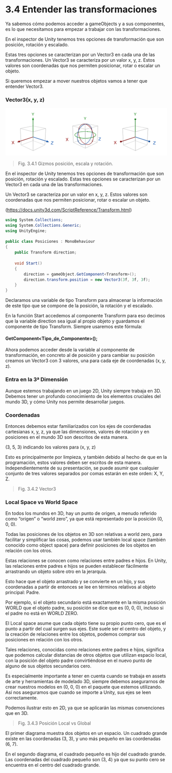 # 3.4 Entender las transformaciones

Ya sabemos cómo podemos acceder a gameObjects y a sus componentes, es lo que necesitamos para empezar a trabajar con las transformaciones.

En el inspector de Unity tenemos tres opciones de transformación que son posición, rotación y escalado.

Estas tres opciones se caracterizan por un Vector3 en cada una de las transformaciones. Un Vector3 se caracteriza por un valor x, y, z. Estos valores son coordenadas que nos permiten posicionar, rotar o escalar un objeto.

Si queremos empezar a mover nuestros objetos vamos a tener que entender Vector3.

### Vector3(x, y, z)
![Fig. 3.4.1 Gizmos posición, escala y rotación](https://github.com/jstleon/programacion-videojuegos/blob/main/03%20C%23%20con%20Unity/3.4%20Entender%20las%20transformaciones/img/3.4.1_gizmo_posicion_escala_rotacion.png)
> Fig. 3.4.1 Gizmos posición, escala y rotación.

En el inspector de Unity tenemos tres opciones de transformación que son posición, rotación y escalado. Estas tres opciones se caracterizan por un Vector3 en cada una de las transformaciones.

Un Vector3 se caracteriza por un valor en x, y, z. Estos valores son coordenadas que nos permiten posicionar, rotar o escalar un objeto.

(https://docs.unity3d.com/ScriptReference/Transform.html)

````C#
using System.Collections;
using System.Collections.Generic;
using UnityEngine;

public class Posiciones : MonoBehaviour
{
    public Transform direction;

    void Start()
    {
        direction = gameObject.GetComponent<Transform>();
        direction.transform.position = new Vector3(3f, 3f, 3f);
    }
}

````

Declaramos una variable de tipo Transform para almacenar la información de este tipo que se compone de la posición, la rotación y el escalado.

En la función Start accedemos al componente Transform para eso decimos que la variable direction sea igual al propio objeto y guardamos el componente de tipo Transform. Siempre usaremos este fórmula:

#### GetComponent<Tipo_de_Componente>();

Ahora podemos acceder desde la variable al componente de transformación, en concreto al de posición y para cambiar su posición creamos un Vector3 con 3 valores, una para cada eje de coordenadas (x, y, z).

### Entra en la 3ª Dimensión
Aunque estemos trabajando en un juego 2D, Unity siempre trabaja en 3D. Debemos tener un profundo conocimiento de los elementos cruciales del mundo 3D, y cómo Unity nos permite desarrollar juegos.

### Coordenadas
Entonces debemos estar familiarizados con los ejes de coordenadas cartesianas x, y, z, ya que las dimensiones, valores de rotación y en posiciones en el mundo 3D son descritos de esta manera.

(3, 5, 3) indicando los valores para (x, y, z)

Esto es principalmente por limpieza, y también debido al hecho de que en la programación, estos valores deben ser escritos de esta manera. Independientemente de su presentación, se puede asumir que cualquier conjunto de tres valores separados por comas estarán en este orden: X, Y, Z.

> Fig. 3.4.2 Vector3


### Local Space vs World Space
En todos los mundos en 3D, hay un punto de origen, a menudo referido como “origen” o “world zero”, ya que está representado por la posición (0, 0, 0).

Todas las posiciones de los objetos en 3D son relativas a world zero, para facilitar y simplificar las cosas, podemos usar también local space (también conocido como object space) para definir posiciones de los objetos en relación con los otros.

Estas relaciones se conocen como relaciones entre padres e hijos. En Unity, las relaciones entre padres e hijos se pueden establecer fácilmente arrastrando un objeto sobre otro en la jerarquía.

Esto hace que el objeto arrastrado y se convierte en un hijo, y sus coordenadas a partir de entonces se lee en términos relativos al objeto principal: Padre.

Por ejemplo, si el objeto secundario está exactamente en la misma posición WORLD que el objeto padre, su posición se dice que es (0, 0, 0), incluso si el padre no está en WORLD ZERO.

El Local space asume que cada objeto tiene su propio punto cero, que es el punto a partir del cual surgen sus ejes. Este suele ser el centro del objeto, y la creación de relaciones entre los objetos, podemos comprar sus posiciones en relación con los otros.

Tales relaciones, conocidas como relaciones entre padres e hijos, significa que podemos calcular distancias de otros objetos que utilizan espacio local, con la posición del objeto padre convirtiéndose en el nuevo punto de alguno de sus objetos secundarios cero.

Es especialmente importante a tener en cuenta cuando se trabaja en assets de arte y herramientas de modelado 3D, siempre debemos asegurarnos de crear nuestros modelos en (0, 0, 0) en el paquete que estemos utilizando. Así nos aseguramos que cuando se importe a Unity, sus ejes se leen correctamente. 

Podemos ilustrar esto en 2D, ya que se aplicarán las mismas convenciones que en 3D.

> Fig. 3.4.3 Posición Local vs Global

El primer diagrama muestra dos objetos en un espacio. Un cuadrado grande existe en las coordenadas (3, 3), y uno más pequeño en las coordenadas (6, 7).

En el segundo diagrama, el cuadrado pequeño es hijo del cuadrado grande. Las coordenadas del cuadrado pequeño son (3, 4) ya que su punto cero se encuentra en el centro del cuadrado grande.

